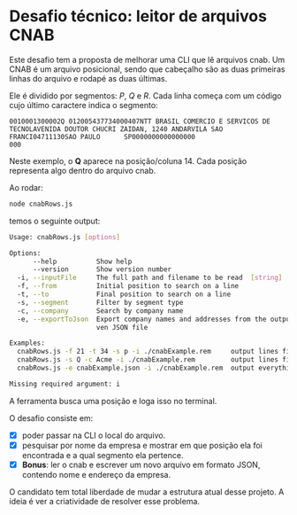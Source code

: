 # Desafio técnico: leitor de arquivos CNAB

Este desafio tem a proposta de melhorar uma CLI que lê arquivos cnab.
Um CNAB é um arquivo posicional, sendo que cabeçalho são as duas primeiras linhas do arquivo e rodapé as duas últimas.

Ele é dividido por segmentos: *P*, *Q* e *R*. Cada linha começa com um código cujo último caractere indica o segmento:

```
0010001300002Q 012005437734000407NTT BRASIL COMERCIO E SERVICOS DE TECNOLAVENIDA DOUTOR CHUCRI ZAIDAN, 1240 ANDARVILA SAO FRANCI04711130SAO PAULO      SP0000000000000000                                        000
```
Neste exemplo, o **Q** aparece na posição/coluna 14. Cada posição representa algo dentro do arquivo cnab.


Ao rodar:

```bash
node cnabRows.js
```

temos o seguinte output:

```bash
Usage: cnabRows.js [options]

Options:
      --help          Show help                                        [boolean]
      --version       Show version number                              [boolean]
  -i, --inputFile     The full path and filename to be read  [string] [required]
  -f, --from          Initial position to search on a line              [number]
  -t, --to            Final position to search on a line                [number]
  -s, --segment       Filter by segment type                            [string]
  -c, --company       Search by company name                            [string]
  -e, --exportToJson  Export company names and addresses from the output to a gi
                      ven JSON file                                     [string]

Examples:
  cnabRows.js -f 21 -t 34 -s p -i ./cnabExample.rem     output lines filtered by segment P and their related search substring
  cnabRows.js -s Q -c Acme -i ./cnabExample.rem         output lines filtered by segment Q and company name
  cnabRows.js -e cnabExample.json -i ./cnabExample.rem  output everything and export company names and addresses from the output to cnabExample.json

Missing required argument: i
```

A ferramenta busca uma posição e loga isso no terminal.

O desafio consiste em:

- [x] poder passar na CLI o local do arquivo.
- [x] pesquisar por nome da empresa e mostrar em que posição ela foi encontrada e a qual segmento ela pertence.
- [x] **Bonus**: ler o cnab e escrever um novo arquivo em formato JSON, contendo nome e endereço da empresa.

O candidato tem total liberdade de mudar a estrutura atual desse projeto. A ideia é ver a criatividade de resolver esse problema.
